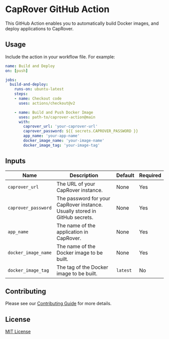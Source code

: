 # CapRover GitHub Action

This GitHub Action enables you to automatically build Docker images, and deploy applications to CapRover. 

## Usage

Include the action in your workflow file. For example:

```yml
name: Build and Deploy
on: [push]

jobs:
  build-and-deploy:
    runs-on: ubuntu-latest
    steps:
    - name: Checkout code
      uses: actions/checkout@v2

    - name: Build and Push Docker Image
      uses: path-to/caprover-action@main
      with:
        caprover_url: 'your-caprover-url'
        caprover_password: ${{ secrets.CAPROVER_PASSWORD }}
        app_name: 'your-app-name'
        docker_image_name: 'your-image-name'
        docker_image_tag: 'your-image-tag'
```

## Inputs

| Name | Description | Default | Required |
| ---- | ----------- | ------- | -------- |
| `caprover_url` | The URL of your CapRover instance. | None | Yes |
| `caprover_password` | The password for your CapRover instance. Usually stored in GitHub secrets. | None | Yes |
| `app_name` | The name of the application in CapRover. | None | Yes |
| `docker_image_name` | The name of the Docker image to be built. | None | Yes |
| `docker_image_tag` | The tag of the Docker image to be built. | `latest` | No |

## Contributing

Please see our [Contributing Guide](./CONTRIBUTING.md) for more details.

## License

[MIT License](./LICENSE.md)
